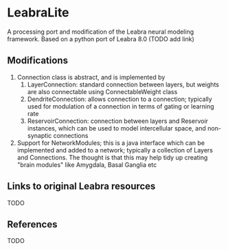 # LeabraLite
A processing port and modification of the Leabra neural modeling framework. Based on a python port of Leabra 8.0 (TODO add link)

## Modifications
1. Connection class is abstract, and is implemented by
    1. LayerConnection: standard connection between layers, but weights are also connectable using ConnectableWeight class 
    1. DendriteConnection: allows connection to a connection; typically used for modulation of a connection in terms of gating or learning rate  
    2. ReservoirConnection: connection between layers and Reservoir instances, which can be used to model intercellular space, and non-synaptic connections
2. Support for NetworkModules; this is a java interface which can be implemented and added to a network; typically a collection of Layers and Connections. The thought is that this may help tidy up creating "brain modules" like Amygdala, Basal Ganglia etc

## Links to original Leabra resources
TODO

## References
TODO
